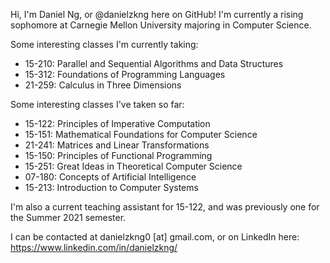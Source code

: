 Hi, I'm Daniel Ng, or @danielzkng here on GitHub! I'm currently a rising sophomore at Carnegie Mellon University majoring in Computer Science.

Some interesting classes I'm currently taking:

* 15-210: Parallel and Sequential Algorithms and Data Structures
* 15-312: Foundations of Programming Languages
* 21-259: Calculus in Three Dimensions

Some interesting classes I've taken so far:

* 15-122: Principles of Imperative Computation
* 15-151: Mathematical Foundations for Computer Science
* 21-241: Matrices and Linear Transformations
* 15-150: Principles of Functional Programming
* 15-251: Great Ideas in Theoretical Computer Science
* 07-180: Concepts of Artificial Intelligence
* 15-213: Introduction to Computer Systems

I'm also a current teaching assistant for 15-122, and was previously one for the Summer 2021 semester.

I can be contacted at danielzkng0 [at] gmail.com, or on LinkedIn here: https://www.linkedin.com/in/danielzkng/

<!---
danielzkng/danielzkng is a ✨ special ✨ repository because its `README.md` (this file) appears on your GitHub profile.
You can click the Preview link to take a look at your changes.
--->
